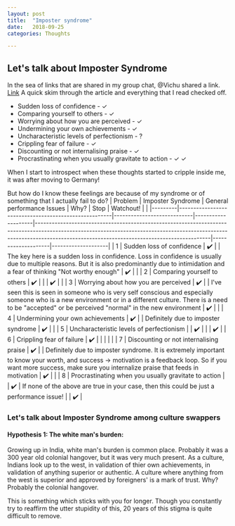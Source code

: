 ```yaml
---
layout: post
title:  "Imposter syndrome"
date:   2018-09-25 
categories: Thoughts

---
```


## Let's talk about Imposter Syndrome 

In the sea of links that are shared in my group chat, @Vichu shared a link. [Link](https://medium.com/@realkniels/lets-talk-about-imposter-syndrome-7e3314c8c730)
A quick skim through the article and everything that I read checked off. 

* Sudden loss of confidence - ✓
* Comparing yourself to others - ✓
* Worrying about how you are perceived - ✓
* Undermining your own achievements - ✓
* Uncharacteristic levels of perfectionism - ?
* Crippling fear of failure - ✓
* Discounting or not internalising praise - ✓
* Procrastinating when you usually gravitate to action - ✓ ✓

When I start to introspect when these thoughts started to cripple inside me, it was after moving to Germany!

But how do I know these feelings are because of my syndrome or of something that I actually fail to do?
| Problem | Imposter Syndrome                                    | General performance Issues | Why?               | Stop                                                                                                                                                                                                                     | Watchout!          |                    | 
|---------|------------------------------------------------------|----------------------------|--------------------|--------------------------------------------------------------------------------------------------------------------------------------------------------------------------------------------------------------------------|--------------------|--------------------| 
| 1       | Sudden loss of confidence                            | :heavy_check_mark:         |                    | The key here is a sudden loss in confidence. Loss in confidence is usually due to multiple reasons. But it is also predominantly due to intimidation and a fear of thinking "Not worthy enough"                          | :heavy_check_mark: |                    | 
| 2       | Comparing yourself to others                         | :heavy_check_mark:         |                    |                                                                                                                                                                                                                          | :heavy_check_mark: |                    | 
| 3       | Worrying about how you are perceived                 | :heavy_check_mark:         |                    | I've seen this is seen in someone who is very self conscious and especially someone who is a new environment or in a different culture. There is a need to be "accepted" or be perceived "normal" in the new environment | :heavy_check_mark: |                    | 
| 4       | Undermining your own achievements                    | :heavy_check_mark:         |                    | Definitely due to imposter syndrome                                                                                                                                                                                      | :heavy_check_mark: |                    | 
| 5       | Uncharacteristic levels of perfectionism             |                            | :heavy_check_mark: |                                                                                                                                                                                                                          |                    | :heavy_check_mark: | 
| 6       | Crippling fear of failure                            | :heavy_check_mark:         |                    |                                                                                                                                                                                                                          |                    |                    | 
| 7       | Discounting or not internalising praise              | :heavy_check_mark:         |                    | Definitely due to imposter syndrome. It is extremely important to know your worth, and success -> motivation is a feedback loop. So if you want more success, make sure you internalize praise that feeds in motivation  | :heavy_check_mark: |                    | 
| 8       | Procrastinating when you usually gravitate to action |                            | :heavy_check_mark: | If none of the above are true in your case, then this could be just a performance issue!                                                                                                                                 |                    | :heavy_check_mark: | 

### Let's talk about Imposter Syndrome among culture swappers
#### Hypothesis 1: The white man's burden:
Growing up in India, white man's burden is common place. Probably it was a 300 year old colonial hangover, but it was very much present. As a culture, Indians look up to the west, in validation of thier own achievements, in validation of anything superior or authentic. A culture where anything from the west is superior and approved by foreigners' is a mark of trust. Why? Probably the colonial hangover. 

This is something which sticks with you for longer. Though you constantly try to reaffirm the utter stupidity of this, 20 years of this stigma is quite difficult to remove. 


